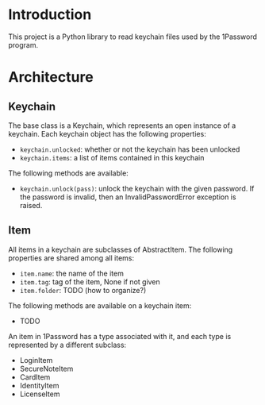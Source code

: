 # Introduction

This project is a Python library to read keychain files used by the 1Password
program.

# Architecture

## Keychain

The base class is a Keychain, which represents an open instance of a keychain.
Each keychain object has the following properties:

* `keychain.unlocked`: whether or not the keychain has been unlocked
* `keychain.items`: a list of items contained in this keychain

The following methods are available:

* `keychain.unlock(pass)`: unlock the keychain with the given password.  If the
  password is invalid, then an InvalidPasswordError exception is raised.

## Item

All items in a keychain are subclasses of AbstractItem.  The following
properties are shared among all items:

* `item.name`: the name of the item
* `item.tag`: tag of the item, None if not given
* `item.folder`: TODO (how to organize?)

The following methods are available on a keychain item:

* TODO

An item in 1Password has a type associated with it, and each type is
represented by a different subclass:

* LoginItem
* SecureNoteItem
* CardItem
* IdentityItem
* LicenseItem
